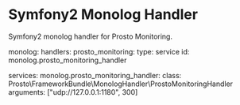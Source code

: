 Symfony2 Monolog Handler
==========

Symfony2 monolog handler for Prosto Monitoring.

monolog:
    handlers:
        prosto_monitoring:
            type: service
            id: monolog.prosto_monitoring_handler

services:
    monolog.prosto_monitoring_handler:
        class: Prosto\FrameworkBundle\MonologHandler\ProstoMonitoringHandler
        arguments: ["udp://127.0.0.1:1180", 300]
